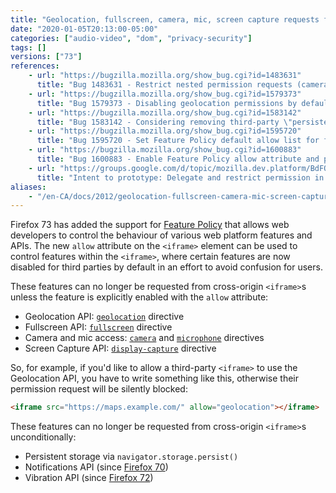 ```yaml
---
title: "Geolocation, fullscreen, camera, mic, screen capture requests from cross-origin `<iframe>` are now disabled by default"
date: "2020-01-05T20:13:00-05:00"
categories: ["audio-video", "dom", "privacy-security"]
tags: []
versions: ["73"]
references:
    - url: "https://bugzilla.mozilla.org/show_bug.cgi?id=1483631"
      title: "Bug 1483631 - Restrict nested permission requests (camera/microphone/geolocation/screensharing) with Feature Policy"
    - url: "https://bugzilla.mozilla.org/show_bug.cgi?id=1579373"
      title: "Bug 1579373 - Disabling geolocation permissions by default in cross-origin iframes"
    - url: "https://bugzilla.mozilla.org/show_bug.cgi?id=1583142"
      title: "Bug 1583142 - Considering removing third-party \"persistent-storage\" prompting support"
    - url: "https://bugzilla.mozilla.org/show_bug.cgi?id=1595720"
      title: "Bug 1595720 - Set Feature Policy default allow list for fullscreen to eself, disable third party by default"
    - url: "https://bugzilla.mozilla.org/show_bug.cgi?id=1600883"
      title: "Bug 1600883 - Enable Feature Policy allow attribute and permission delegation by default"
    - url: "https://groups.google.com/d/topic/mozilla.dev.platform/BdFOMAuCGW8/discussion"
      title: "Intent to prototype: Delegate and restrict permission in third party context"
aliases:
    - "/en-CA/docs/2012/geolocation-fullscreen-camera-mic-screen-capture-requests-from-cross-origin-iframe-are-now-disabled-by-default/"
---
```

Firefox 73 has added the support for [Feature Policy](https://developer.mozilla.org/docs/Web/HTTP/Feature_Policy) that allows web developers to control the behaviour of various web platform features and APIs. The new `allow` attribute on the `<iframe>` element can be used to control features within the `<iframe>`, where certain features are now disabled for third parties by default in an effort to avoid confusion for users.

These features can no longer be requested from cross-origin `<iframe>`s unless the feature is explicitly enabled with the `allow` attribute:

* Geolocation API: [`geolocation`](https://developer.mozilla.org/docs/Web/HTTP/Headers/Feature-Policy/geolocation) directive
* Fullscreen API: [`fullscreen`](https://developer.mozilla.org/docs/Web/HTTP/Headers/Feature-Policy/fullscreen) directive
* Camera and mic access: [`camera`](https://developer.mozilla.org/docs/Web/HTTP/Headers/Feature-Policy/camera) and [`microphone`](https://developer.mozilla.org/docs/Web/HTTP/Headers/Feature-Policy/microphone) directives
* Screen Capture API: [`display-capture`](https://developer.mozilla.org/docs/Web/HTTP/Headers/Feature-Policy/display-capture) directive

So, for example, if you'd like to allow a third-party `<iframe>` to use the Geolocation API, you have to write something like this, otherwise their permission request will be silently blocked:

```html
<iframe src="https://maps.example.com/" allow="geolocation"></iframe>
```

These features can no longer be requested from cross-origin `<iframe>`s unconditionally:

* Persistent storage via `navigator.storage.persist()`
* Notifications API (since [Firefox 70](https://www.fxsitecompat.dev/en-CA/docs/2019/notification-permission-requests-from-cross-origin-iframe-are-now-disallowed/))
* Vibration API (since [Firefox 72](https://www.fxsitecompat.dev/en-CA/docs/2019/vibration-api-can-no-longer-be-used-from-cross-origin-iframe/))
